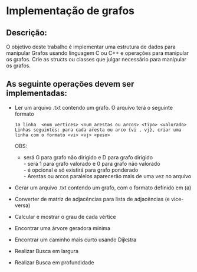 
# Implementação de grafos

## Descrição:
  O objetivo deste trabalho é implementar uma estrutura de dados para manipular Grafos usando linguagem C ou C++ e operações para manipular os grafos. Crie as structs ou classes que julgar necessário para manipular os grafos.

## As seguinte operações devem ser implementadas:
- Ler um arquivo .txt contendo um grafo. O arquivo terá o seguinte formato

	  1a linha  <num_vertices> <num_arestas ou arcos> <tipo> <valorado>
	  Linhas seguintes: para cada aresta ou arco {vi , vj}, criar uma linha com o formato <vi> <vj> <peso>

  OBS:
	 - <tipo> será G para grafo não dirigido e D para grafo dirigido  
	  - <valorado> será 1 para grafo valorado e 0 para grafo não valorado  
	  - <peso> é opcional e só existirá para grafo ponderado  
	  - Arestas ou arcos paralelos aparecerão mais de uma vez no arquivo   

- Gerar um arquivo .txt contendo um grafo, com o formato definido em (a)
- Converter de matriz de adjacências para lista de adjacências (e vice-versa)
- Calcular e mostrar o grau de cada vértice
- Encontrar uma árvore geradora mínima
- Encontrar um caminho mais curto usando Dijkstra
-  Realizar Busca em largura
- Realizar Busca em profundidade
